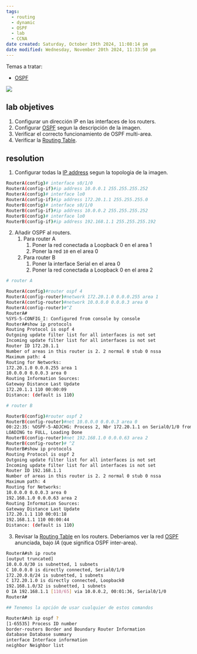 ```yaml
---
tags:
  - routing
  - dynamic
  - OSPF
  - lab
  - CCNA
date created: Saturday, October 19th 2024, 11:08:14 pm
date modified: Wednesday, November 20th 2024, 11:33:50 pm
---
```

Temas a tratar:
- [OSPF](OSPF.md) 

![](16-9-scaled.jpg)

## lab objetives
1. Configurar un dirección IP en las interfaces de los routers.
2. Configurar [OSPF](OSPF.md) segun la descripción de la imagen.
3. Verificar el correcto funcionamiento de OSPF multi-area.
4. Verificar la [Routing Table](Routing%20Table.md). 

## resolution

1. Configurar todas la [IP address](IP%20address.md) segun la topologia de la imagen. 

``` bash
RouterA(config)# interface s0/1/0
RouterA(config-if)#ip address 10.0.0.1 255.255.255.252
RouterA(config)# interface lo0
RouterA(config-if)#ip address 172.20.1.1 255.255.255.0
RouterB(config)# interface s0/1/0
RouterB(config-if)#ip address 10.0.0.2 255.255.255.252
RouterB(config)# interface lo0
RouterB(config-if)#ip address 192.168.1.1 255.255.255.192
```

2. Añadir OSPF al routers. 
	1. Para router A 
		1. Poner la red conectada a Loopback 0 en el area 1
		2. Poner la red `10` en el area 0
	2. Para router B 
		1. Poner la interface Serial en el area 0
		2. Poner la red conectada a Loopback 0 en el area 2

``` bash
# router A

RouterA(config)#router ospf 4
RouterA(config-router)#network 172.20.1.0 0.0.0.255 area 1
RouterA(config-router)#network 10.0.0.0 0.0.0.3 area 0
RouterA(config-router)#^Z
RouterA#
%SYS-5-CONFIG_I: Configured from console by console
RouterA#show ip protocols
Routing Protocol is ospf 4
Outgoing update filter list for all interfaces is not set
Incoming update filter list for all interfaces is not set
Router ID 172.20.1.1
Number of areas in this router is 2. 2 normal 0 stub 0 nssa
Maximum path: 4
Routing for Networks:
172.20.1.0 0.0.0.255 area 1
10.0.0.0 0.0.0.3 area 0
Routing Information Sources:
Gateway Distance Last Update
172.20.1.1 110 00:00:09
Distance: (default is 110)

# router B

RouterB(config)#router ospf 2
RouterB(config-router)#net 10.0.0.0 0.0.0.3 area 0
00:22:35: %OSPF-5-ADJCHG: Process 2, Nbr 172.20.1.1 on Serial0/1/0 from
LOADING to FULL, Loading Done
RouterB(config-router)#net 192.168.1.0 0.0.0.63 area 2
RouterB(config-router)# ^Z
RouterB#show ip protocols
Routing Protocol is ospf 2
Outgoing update filter list for all interfaces is not set
Incoming update filter list for all interfaces is not set
Router ID 192.168.1.1
Number of areas in this router is 2. 2 normal 0 stub 0 nssa
Maximum path: 4
Routing for Networks:
10.0.0.0 0.0.0.3 area 0
192.168.1.0 0.0.0.63 area 2
Routing Information Sources:
Gateway Distance Last Update
172.20.1.1 110 00:01:18
192.168.1.1 110 00:00:44
Distance: (default is 110)
```

3. Revisar la [Routing Table](Routing%20Table.md) en los routers. Deberiamos ver la red [OSPF](OSPF.md) anunciada, bajo _IA_ (que significa OSPF inter-area). 

``` bash
RouterA#sh ip route
[output truncated]
10.0.0.0/30 is subnetted, 1 subnets
C 10.0.0.0 is directly connected, Serial0/1/0
172.20.0.0/24 is subnetted, 1 subnets
C 172.20.1.0 is directly connected, Loopback0
192.168.1.0/32 is subnetted, 1 subnets
O IA 192.168.1.1 [110/65] via 10.0.0.2, 00:01:36, Serial0/1/0
RouterA#

## Tenemos la opción de usar cualquier de estos comandos 

RouterA#sh ip ospf ?
[1-65535] Process ID number
border-routers Border and Boundary Router Information
database Database summary
interface Interface information
neighbor Neighbor list
```


